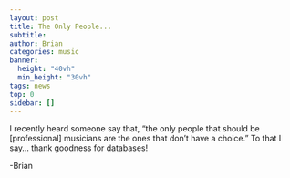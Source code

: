 ```yaml
---
layout: post
title: The Only People...
subtitle: 
author: Brian
categories: music
banner:
  height: "40vh"
  min_height: "30vh"
tags: news
top: 0
sidebar: []
---
```


I recently heard someone say that, “the only people that should be [professional] musicians are the ones that don’t have a choice.” To that I say… thank goodness for databases!

-Brian

